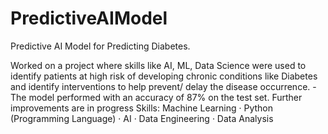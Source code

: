 # PredictiveAIModel
Predictive AI Model for Predicting Diabetes.

Worked on a project where skills like AI, ML, Data Science were used to identify patients at high risk of developing chronic conditions like Diabetes and identify interventions to help prevent/ delay the disease occurrence. 
-The model performed with an accuracy of 87% on the test set. Further improvements are in progress 
Skills: Machine Learning · Python (Programming Language) · AI · Data Engineering · Data Analysis
